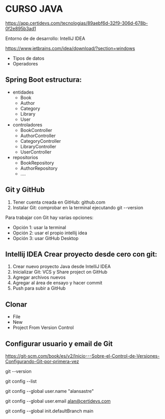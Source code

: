 # CURSO JAVA

https://app.certidevs.com/tecnologias/89aebf6d-32f9-306d-678b-0f2e895b3ad1

Entorno de de desarrollo: IntelliJ IDEA

https://www.jetbrains.com/idea/download/?section=windows

* Tipos de datos
* Operadores


## Spring Boot estructura:

* entidades
  * Book
  * Author
  * Category
  * Library
  * User
* controladores
  * BookController
  * AuthorController
  * CategoryController
  * LibraryController
  * UserController
* repositorios
  * BookRepository
  * AuthorRepository
  * ....

## Git y GitHub

1. Tener cuenta creada en GitHub: github.com
2. Instalar Git: comprobar en la terminal ejecutando git --version

Para trabajar con Git hay varias opciones:

* Opción 1: usar la terminal
* Opción 2: usar el propio intellij idea
* Opción 3: usar GitHub Desktop


## Intellij IDEA Crear proyecto desde cero con git:

1. Crear nuevo proyecto Java desde IntelliJ IDEA
2. Inicializar Git: VCS y Share project on GitHub
3. Agregar archivos nuevos
4. Agregar al área de ensayo y hacer commit
5. Push para subir a GitHub

## Clonar

* File
* New
* Project From Version Control

## Configurar usuario y email de Git

https://git-scm.com/book/es/v2/Inicio---Sobre-el-Control-de-Versiones-Configurando-Git-por-primera-vez

git --version

git config --list 

git config --global user.name "alansastre"

git config --global user.email alan@certidevs.com

git config --global init.defaultBranch main



